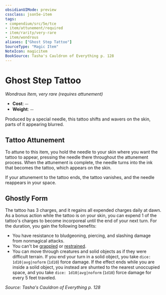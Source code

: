 ```yaml
---
obsidianUIMode: preview
cssclass: json5e-item
tags:
- compendium/src/5e/tce
- item/attunement/required
- item/rarity/very-rare
- item/wondrous
aliases: ["Ghost Step Tattoo"]
SourceType: "Magic Item"
NoteIcon: magicitem
BookSource: Tasha's Cauldron of Everything p. 128
---
```

# Ghost Step Tattoo
*Wondrous Item, very rare (requires attunement)*  

- **Cost**: ⏤
- **Weight**: ⏤

Produced by a special needle, this tattoo shifts and wavers on the skin, parts of it appearing blurred.

## Tattoo Attunement

To attune to this item, you hold the needle to your skin where you want the tattoo to appear, pressing the needle there throughout the attunement process. When the attunement is complete, the needle turns into the ink that becomes the tattoo, which appears on the skin.

If your attunement to the tattoo ends, the tattoo vanishes, and the needle reappears in your space.

## Ghostly Form

The tattoo has 3 charges, and it regains all expended charges daily at dawn. As a bonus action while the tattoo is on your skin, you can expend 1 of the tattoo's charges to become incorporeal until the end of your next turn. For the duration, you gain the following benefits:

- You have resistance to bludgeoning, piercing, and slashing damage from nonmagical attacks.  
- You can't be [grappled](/3-Mechanics/CLI/rules/conditions.md#grappled) or [restrained](/3-Mechanics/CLI/rules/conditions.md#restrained).  
- You can move through creatures and solid objects as if they were difficult terrain. If you end your turn in a solid object, you take `dice: 1d10|avg|noform` (`1d10`) force damage. If the effect ends while you are inside a solid object, you instead are shunted to the nearest unoccupied space, and you take `dice: 1d10|avg|noform` (`1d10`) force damage for every 5 feet traveled.  

*Source: Tasha's Cauldron of Everything p. 128*